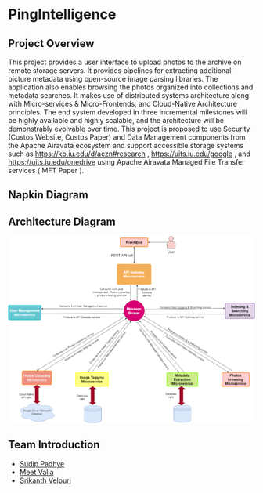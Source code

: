 # PingIntelligence

## Project Overview

This project provides a user interface to upload photos to the archive on remote storage servers. It provides pipelines for extracting additional picture metadata using open-source image parsing libraries. The application also enables browsing the photos organized into collections and metadata searches. It makes use of distributed systems architecture along with Micro-services & Micro-Frontends, and Cloud-Native Architecture principles. The end system developed in three incremental milestones will be highly available and highly scalable, and the architecture will be demonstrably evolvable over time. This project is proposed to use Security (Custos Website, Custos Paper) and Data Management components from the Apache Airavata ecosystem and support accessible storage systems such as https://kb.iu.edu/d/aczn#research , https://uits.iu.edu/google , and https://uits.iu.edu/onedrive using Apache Airavata Managed File Transfer services ( MFT Paper ).


## Napkin Diagram


## Architecture Diagram
![Architecture](Design_Documents/architecture.png)


## Team Introduction

- [Sudip Padhye](https://www.linkedin.com/in/sudippadhye/)
- [Meet Valia](https://www.linkedin.com/in/meet-valia)
- [Srikanth Velpuri](https://in.linkedin.com/in/srikanth-velpuri-706314100)
